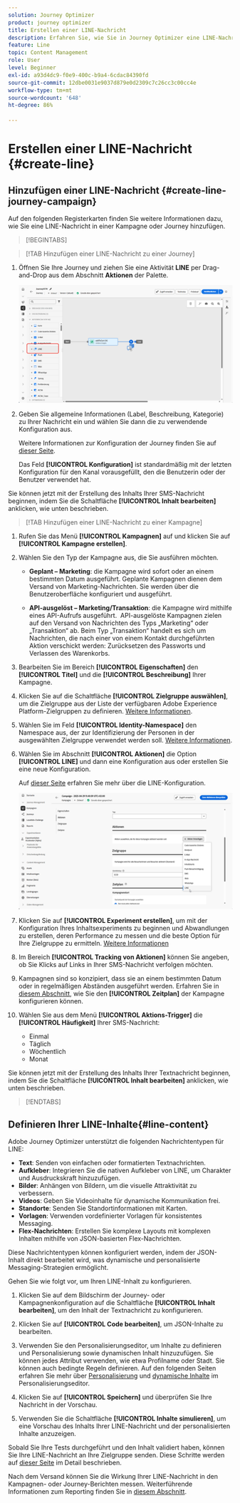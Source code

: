 ```yaml
---
solution: Journey Optimizer
product: journey optimizer
title: Erstellen einer LINE-Nachricht
description: Erfahren Sie, wie Sie in Journey Optimizer eine LINE-Nachricht erstellen.
feature: Line
topic: Content Management
role: User
level: Beginner
exl-id: a93d4dc9-f0e9-400c-b9a4-6cdac84390fd
source-git-commit: 12dbe0031e9037d879e0d2309c7c26cc3c00cc4e
workflow-type: tm+mt
source-wordcount: '648'
ht-degree: 86%

---
```


# Erstellen einer LINE-Nachricht {#create-line}

## Hinzufügen einer LINE-Nachricht {#create-line-journey-campaign}

Auf den folgenden Registerkarten finden Sie weitere Informationen dazu, wie Sie eine LINE-Nachricht in einer Kampagne oder Journey hinzufügen.

>[!BEGINTABS]

>[!TAB Hinzufügen einer LINE-Nachricht zu einer Journey]

1. Öffnen Sie Ihre Journey und ziehen Sie eine Aktivität **LINE** per Drag-and-Drop aus dem Abschnitt **Aktionen** der Palette.

   ![](assets/jo-line-1.png)

1. Geben Sie allgemeine Informationen (Label, Beschreibung, Kategorie) zu Ihrer Nachricht ein und wählen Sie dann die zu verwendende Konfiguration aus.

   Weitere Informationen zur Konfiguration der Journey finden Sie auf [dieser Seite](../building-journeys/journey-gs.md).

   Das Feld **[!UICONTROL Konfiguration]** ist standardmäßig mit der letzten Konfiguration für den Kanal vorausgefüllt, den die Benutzerin oder der Benutzer verwendet hat.

Sie können jetzt mit der Erstellung des Inhalts Ihrer SMS-Nachricht beginnen, indem Sie die Schaltfläche **[!UICONTROL Inhalt bearbeiten]** anklicken, wie unten beschrieben.

>[!TAB Hinzufügen einer LINE-Nachricht zu einer Kampagne]

1. Rufen Sie das Menü **[!UICONTROL Kampagnen]** auf und klicken Sie auf **[!UICONTROL Kampagne erstellen]**.

1. Wählen Sie den Typ der Kampagne aus, die Sie ausführen möchten.

   * **Geplant – Marketing**: die Kampagne wird sofort oder an einem bestimmten Datum ausgeführt. Geplante Kampagnen dienen dem Versand von Marketing-Nachrichten. Sie werden über die Benutzeroberfläche konfiguriert und ausgeführt.

   * **API-ausgelöst – Marketing/Transaktion**: die Kampagne wird mithilfe eines API-Aufrufs ausgeführt.  API-ausgelöste Kampagnen zielen auf den Versand von Nachrichten des Typs „Marketing“ oder „Transaktion“ ab. Beim Typ „Transaktion“ handelt es sich um Nachrichten, die nach einer von einem Kontakt durchgeführten Aktion verschickt werden: Zurücksetzen des Passworts und Verlassen des Warenkorbs.

1. Bearbeiten Sie im Bereich **[!UICONTROL Eigenschaften]** den **[!UICONTROL Titel]** und die **[!UICONTROL Beschreibung]** Ihrer Kampagne.

1. Klicken Sie auf die Schaltfläche **[!UICONTROL Zielgruppe auswählen]**, um die Zielgruppe aus der Liste der verfügbaren Adobe Experience Platform-Zielgruppen zu definieren. [Weitere Informationen](../audience/about-audiences.md).

1. Wählen Sie im Feld **[!UICONTROL Identity-Namespace]** den Namespace aus, der zur Identifizierung der Personen in der ausgewählten Zielgruppe verwendet werden soll. [Weitere Informationen](../event/about-creating.md#select-the-namespace).

1. Wählen Sie im Abschnitt **[!UICONTROL Aktionen]** die Option **[!UICONTROL LINE]** und dann eine Konfiguration aus oder erstellen Sie eine neue Konfiguration.

   Auf [dieser Seite](line-configuration.md) erfahren Sie mehr über die LINE-Konfiguration.

   ![](assets/campaign-line-1.png)

1. Klicken Sie auf **[!UICONTROL Experiment erstellen]**, um mit der Konfiguration Ihres Inhaltsexperiments zu beginnen und Abwandlungen zu erstellen, deren Performance zu messen und die beste Option für Ihre Zielgruppe zu ermitteln. [Weitere Informationen](../content-management/content-experiment.md)

1. Im Bereich **[!UICONTROL Tracking von Aktionen]** können Sie angeben, ob Sie Klicks auf Links in Ihrer SMS-Nachricht verfolgen möchten.

1. Kampagnen sind so konzipiert, dass sie an einem bestimmten Datum oder in regelmäßigen Abständen ausgeführt werden. Erfahren Sie in [diesem Abschnitt](../campaigns/create-campaign.md#schedule), wie Sie den **[!UICONTROL Zeitplan]** der Kampagne konfigurieren können.

1. Wählen Sie aus dem Menü **[!UICONTROL Aktions-Trigger]** die **[!UICONTROL Häufigkeit]** Ihrer SMS-Nachricht:

   * Einmal
   * Täglich
   * Wöchentlich
   * Monat

Sie können jetzt mit der Erstellung des Inhalts Ihrer Textnachricht beginnen, indem Sie die Schaltfläche **[!UICONTROL Inhalt bearbeiten]** anklicken, wie unten beschrieben.

>[!ENDTABS]

## Definieren Ihrer LINE-Inhalte{#line-content}

Adobe Journey Optimizer unterstützt die folgenden Nachrichtentypen für LINE:

* **Text**: Senden von einfachen oder formatierten Textnachrichten.
* **Aufkleber**: Integrieren Sie die nativen Aufkleber von LINE, um Charakter und Ausdruckskraft hinzuzufügen.
* **Bilder**: Anhängen von Bildern, um die visuelle Attraktivität zu verbessern.
* **Videos**: Geben Sie Videoinhalte für dynamische Kommunikation frei.
* **Standorte**: Senden Sie Standortinformationen mit Karten.
* **Vorlagen**: Verwenden vordefinierter Vorlagen für konsistentes Messaging.
* **Flex-Nachrichten**: Erstellen Sie komplexe Layouts mit komplexen Inhalten mithilfe von JSON-basierten Flex-Nachrichten.

Diese Nachrichtentypen können konfiguriert werden, indem der JSON-Inhalt direkt bearbeitet wird, was dynamische und personalisierte Messaging-Strategien ermöglicht.

Gehen Sie wie folgt vor, um Ihren LINE-Inhalt zu konfigurieren. 

1. Klicken Sie auf dem Bildschirm der Journey- oder Kampagnenkonfiguration auf die Schaltfläche **[!UICONTROL Inhalt bearbeiten]**, um den Inhalt der Textnachricht zu konfigurieren.

1. Klicken Sie auf **[!UICONTROL Code bearbeiten]**, um JSON-Inhalte zu bearbeiten.

1. Verwenden Sie den Personalisierungseditor, um Inhalte zu definieren und Personalisierung sowie dynamischen Inhalt hinzuzufügen. Sie können jedes Attribut verwenden, wie etwa Profilname oder Stadt. Sie können auch bedingte Regeln definieren. Auf den folgenden Seiten erfahren Sie mehr über [Personalisierung](../personalization/personalize.md) und [dynamische Inhalte](../personalization/get-started-dynamic-content.md) im Personalisierungseditor.

1. Klicken Sie auf **[!UICONTROL Speichern]** und überprüfen Sie Ihre Nachricht in der Vorschau.

1. Verwenden Sie die Schaltfläche **[!UICONTROL Inhalte simulieren]**, um eine Vorschau des Inhalts Ihrer LINE-Nachricht und der personalisierten Inhalte anzuzeigen.

Sobald Sie Ihre Tests durchgeführt und den Inhalt validiert haben, können Sie Ihre LINE-Nachricht an Ihre Zielgruppe senden. Diese Schritte werden auf [dieser Seite](send-line.md) im Detail beschrieben.

Nach dem Versand können Sie die Wirkung Ihrer LINE-Nachricht in den Kampagnen- oder Journey-Berichten messen. Weiterführende Informationen zum Reporting finden Sie in [diesem Abschnitt](../reports/campaign-global-report-cja.md).
